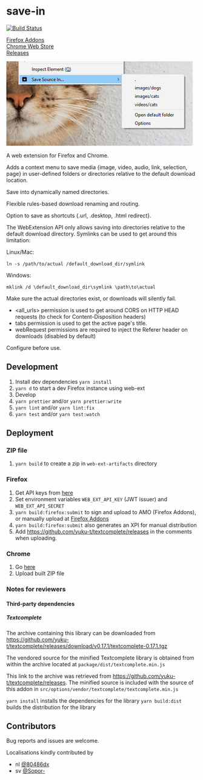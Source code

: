 # save-in

[![Build Status](https://travis-ci.org/gyng/save-in.svg?branch=master)](https://travis-ci.org/gyng/save-in)

[Firefox Addons](https://addons.mozilla.org/en-US/firefox/addon/save-in)<br />
[Chrome Web Store](https://chrome.google.com/webstore/detail/save-in%E2%80%A6/jpblofcpgfjikaapfedldfeilmpgkedf)<br />
[Releases](https://github.com/gyng/save-in/releases/)

![Screenshot](docs/screenshot.png)

A web extension for Firefox and Chrome.

Adds a context menu to save media {image, video, audio, link, selection, page} in user-defined folders or directories relative to the default download location.

Save into dynamically named directories.

Flexible rules-based download renaming and routing.

Option to save as shortcuts {.url, .desktop, .html redirect}.

The WebExtension API only allows saving into directories relative to the default download directory. Symlinks can be used to get around this limitation:

Linux/Mac:

    ln -s /path/to/actual /default_download_dir/symlink

Windows:

    mklink /d \default_download_dir\symlink \path\to\actual

Make sure the actual directories exist, or downloads will silently fail.

* <all_urls> permission is used to get around CORS on HTTP HEAD requests (to check for Content-Disposition headers)
* tabs permission is used to get the active page's title.
* webRequest permissions are required to inject the Referer header on downloads (disabled by default)

Configure before use.

## Development

1. Install dev dependencies `yarn install`
2. `yarn d` to start a dev Firefox instance using web-ext
3. Develop
4. `yarn prettier` and/or `yarn prettier:write`
5. `yarn lint` and/or `yarn lint:fix`
6. `yarn test` and/or `yarn test:watch`

## Deployment

### ZIP file

1. `yarn build` to create a zip in `web-ext-artifacts` directory

### Firefox

1. Get API keys from [here](https://addons.mozilla.org/en-US/developers/addon/api/key/)
2. Set environment variables `WEB_EXT_API_KEY` (JWT issuer) and `WEB_EXT_API_SECRET`
3. `yarn build:firefox:submit` to sign and upload to AMO (Firefox Addons), or manually upload at [Firefox Addons](https://addons.mozilla.org/en-US/developers/addons)
4. `yarn build:firefox:submit` also generates an XPI for manual distribution
5. Add https://github.com/yuku-t/textcomplete/releases in the comments when uploading.

### Chrome

1. Go [here](https://chrome.google.com/webstore/developer/dashboard)
2. Upload built ZIP file

### Notes for reviewers

#### Third-party dependencies

##### Textcomplete

The archive containing this library can be downloaded from https://github.com/yuku-t/textcomplete/releases/download/v0.17.1/textcomplete-0.17.1.tgz

The vendored source for the minified Textcomplete library is obtained from within the archive located at  `package/dist/textcomplete.min.js`

This link to the archive was retrieved from https://github.com/yuku-t/textcomplete/releases. The minified source is included with the source of this addon in `src/options/vendor/textcomplete/textcomplete.min.js`

`yarn install` installs the dependencies for the library
`yarn build:dist` builds the distribution for the library

## Contributors

Bug reports and issues are welcome.

Localisations kindly contributed by

* nl [@80486dx](https://github.com/80486dx)
* sv [@Sopor-](https://github.com/Sopor-)
